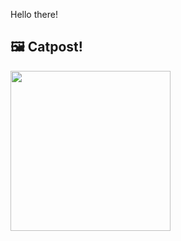 Hello there!



## 🖼️ Catpost!

<sub>
    <img src="https://cdn2.thecatapi.com/images/a2i.jpg" height="256">
</sub>

